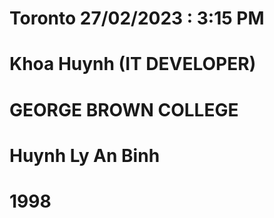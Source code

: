 # Toronto 27/02/2023 : 3:15 PM

# Khoa Huynh (IT DEVELOPER)

# GEORGE BROWN COLLEGE 

# Huynh Ly An Binh

# 1998



